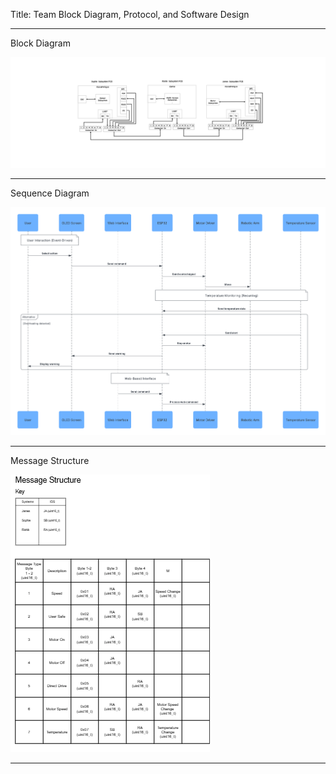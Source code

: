 Title: Team Block Diagram, Protocol, and Software Design

------
Block Diagram
  
  ![Team Block Diagram](Team_Block.png)

------
Sequence Diagram

  ![Team Block Diagram](Sequence_diagram.png)

------
Message Structure

   ![Team Block Diagram](Message_Types.png)

------

